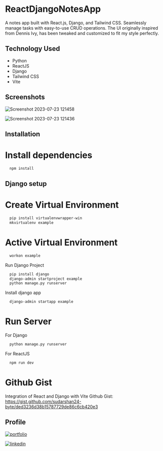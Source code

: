# ReactDjangoNotesApp
A notes app built with React.js, Django, and Tailwind CSS. Seamlessly manage tasks with easy-to-use CRUD operations. The UI originally inspired from Dennis Ivy, has been tweaked and customized to fit my style perfectly.

## Technology Used

 - Python
 - ReactJS
 - Django
 - Tailwind CSS
 - Vite


## Screenshots
![Screenshot 2023-07-23 121458](https://github.com/sudarshandev24/ReactDjangoNotesApp/assets/110741425/899e157c-d0de-4452-86a9-679f0286756d)

![Screenshot 2023-07-23 121436](https://github.com/sudarshandev24/ReactDjangoNotesApp/assets/110741425/fca51584-e3c6-4b43-8657-c681f60943dc)

## Installation

# Install dependencies

```bash
  npm install
```

## Django setup
# Create Virtual Environment

```bash
  pip install virtualenvwrapper-win
  mkvirtualenv example
```

# Active Virtual Environment

```bash
  workon example
```

Run Django Project

```bash
  pip install django
  django-admin startproject example
  python manage.py runserver
```

Install django app

```bash
  django-admin startapp example 
```

# Run Server

For Django
```bash
  python manage.py runserver
```

For ReactJS
```bash
  npm run dev 
```

# Github Gist
Integration of React and Django with Vite Github Gist: 
https://gist.github.com/sudarshan24-byte/ded3236d38b15787729de86c6cb420e3

## Profile
[![portfolio](https://img.shields.io/badge/my_portfolio-000?style=for-the-badge&logo=ko-fi&logoColor=white)](https://github.com/sudarshan24-byte)

[![linkedin](https://img.shields.io/badge/linkedin-0A66C2?style=for-the-badge&logo=linkedin&logoColor=white)](https://www.linkedin.com/in/sudarshan-trifaley/)
